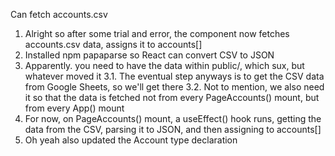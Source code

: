 Can fetch accounts.csv 
1. Alright so after some trial and error, the component now fetches accounts.csv data, assigns it to accounts[]
2. Installed npm papaparse so React can convert CSV to JSON
3. Apparently. you need to have the data within public/, which sux, but whatever moved it
  3.1. The eventual step anyways is to get the CSV data from Google Sheets, so we'll get there
  3.2. Not to mention, we also need it so that the data is fetched not from every PageAccounts() mount, but from every App() mount
4. For now, on PageAccounts() mount, a useEffect() hook runs, getting the data from the CSV, parsing it to JSON, and then assigning to accounts[]
5. Oh yeah also updated the Account type declaration